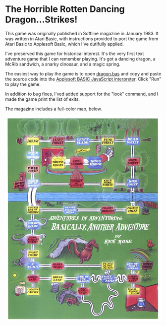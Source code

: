 # The Horrible Rotten Dancing Dragon…Strikes!

This game was originally published in Softline magazine in January 1983. It was written in Atari Basic, with instructions provided to port the game from Atari Basic to Applesoft Basic, which I've dutifully applied.

I've preserved this game for historical interest. It's the very first text adventure game that I can remember playing. It's got a dancing dragon, a McRib sandwich, a snarky dinosaur, and a magic spring.

The easiest way to play the game is to open [dragon.bas](dragon.bas) and copy and paste the source code into the [Applesoft BASIC JavaScript interpreter](https://www.calormen.com/jsbasic/). Click "Run" to play the game.

In addition to bug fixes, I'ved added support for the "look" command, and I made the game print the list of exits.

The magazine includes a full-color map, below.

![Full-color map](map.jpg)